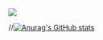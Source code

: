 <img src="https://capsule-render.vercel.app/api?type=venom&color=timeAuto&height=200&section=header&text=내일배움캠프&fontSize=50&fontcolor=black" />


//[![Anurag's GitHub stats](https://github-readme-stats.vercel.app/api?username=TeamspartaNbcamp)](https://github.com/anuraghazra/github-readme-stats)
